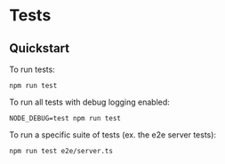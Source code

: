 # Tests

## Quickstart

To run tests:

```console
npm run test
```

To run all tests with debug logging enabled:

```console
NODE_DEBUG=test npm run test
```

To run a specific suite of tests (ex. the e2e server tests):

```console
npm run test e2e/server.ts
```
